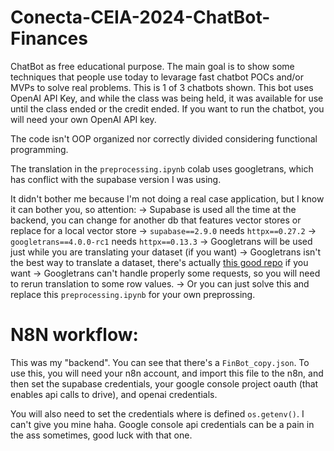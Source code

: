 # Conecta-CEIA-2024-ChatBot-Finances

 ChatBot as free educational purpose. The main goal is to show some techniques that people use today to levarage fast chatbot POCs and/or MVPs to solve real problems. This is 1 of 3 chatbots shown.
 This bot uses OpenAI API Key, and while the class was being held, it was available for use until the class ended or the credit ended.
 If you want to run the chatbot, you will need your own OpenAI API key.

 The code isn't OOP organized nor correctly divided considering functional programming.
 
 The translation in the `preprocessing.ipynb` colab uses googletrans, which has conflict with the supabase version I was using.
 
 It didn't bother me because I'm not doing a real case application, but I know it can bother you, so attention:
 -> Supabase is used all the time at the backend, you can change for another db that features vector stores or replace for a local vector store
 -> `supabase==2.9.0` needs `httpx==0.27.2`
 -> `googletrans==4.0.0-rc1` needs `httpx==0.13.3`
 -> Googletrans will be used just while you are translating your dataset (if you want)
 -> Googletrans isn't the best way to translate a dataset, there's actually [this good repo](https://github.com/vTuanpham/Large_dataset_translator?tab=readme-ov-file) if you want
 -> Googletrans can't handle properly some requests, so you will need to rerun translation to some row values.
 -> Or you can just solve this and replace this `preprocessing.ipynb` for your own preprossing.

# N8N workflow:

This was my "backend".
You can see that there's a `FinBot_copy.json`. To use this, you will need your n8n account, and import this file to the n8n, and then set the supabase credentials, your google console project oauth (that enables api calls to drive), and openai credentials.

You will also need to set the credentials where is defined `os.getenv()`.
I can't give you mine haha. Google console api credentials can be a pain in the ass sometimes, good luck with that one.
